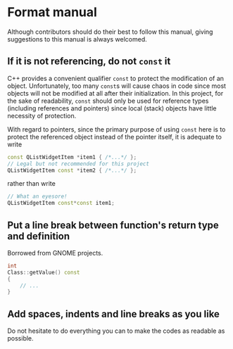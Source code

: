 # Format manual

Although contributors should do their best to follow this manual, giving suggestions to this manual is always welcomed.

## If it is not referencing, do not `const` it

C++ provides a convenient qualifier `const` to protect the modification of an object.
Unfortunately, too many `const`s will cause chaos in code since most objects will not be modified at all after their initialization.
In this project,
for the sake of readability,
`const` should only be used for reference types (including references and pointers) since local (stack) objects have little necessity of protection.

With regard to pointers,
since the primary purpose of using `const` here is to protect the referenced object instead of the pointer itself,
it is adequate to write

```cpp
const QListWidgetItem *item1 { /*...*/ };
// Legal but not recommended for this project
QListWidgetItem const *item2 { /*...*/ };
``` 
rather than write
```cpp
// What an eyesore!
QListWidgetItem const*const item1;
```

## Put a line break between function's return type and definition

Borrowed from GNOME projects.

```cpp
int
Class::getValue() const
{
    // ...
}
```

## Add spaces, indents and line breaks as you like

Do not hesitate to do everything you can to make the codes as readable as possible.
